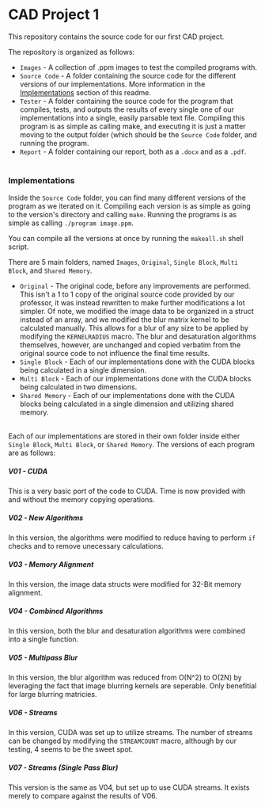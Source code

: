 # CAD Project 1
This repository contains the source code for our first CAD project.</br>

The repository is organized as follows:

* `Images` - A collection of .ppm images to test the compiled programs with.
* `Source Code` - A folder containing the source code for the different versions of our implementations. More information in the [Implementations](#Implementations) section of this readme.  
* `Tester` - A folder containing the source code for the program that compiles, tests, and outputs the results of every single one of our implementations into a single, easily parsable text file. Compiling this program is as simple as calling make, and executing it is just a matter moving to the output folder (which should be the `Source Code` folder, and running the program.  
* `Report` - A folder containing our report, both as a `.docx` and as a `.pdf`.</br></br>

### Implementations

Inside the `Source Code` folder, you can find many different versions of the program as we iterated on it. Compiling each version is as simple as going to the version's directory and calling `make`. Running the programs is as simple as calling `./program image.ppm`.</br>

You can compile all the versions at once by running the `makeall.sh` shell script.</br>

There are 5 main folders, named `Images`, `Original`, `Single Block`, `Multi Block`, and `Shared Memory`. 

* `Original` - The original code, before any improvements are performed. This isn't a 1 to 1 copy of the original source code provided by our professor, it was instead rewritten to make further modifications a lot simpler. Of note, we modified the image data to be organized in a struct instead of an array, and we modified the blur matrix kernel to be calculated manually. This allows for a blur of any size to be applied by modifying the `KERNELRADIUS` macro. The blur and desaturation algorithms themselves, however, are unchanged and copied verbatim from the original source code to not influence the final time results.
* `Single Block` - Each of our implementations done with the CUDA blocks being calculated in a single dimension.
* `Multi Block` - Each of our implementations done with the CUDA blocks being calculated in two dimensions.
* `Shared Memory` - Each of our implementations done with the CUDA blocks being calculated in a single dimension and utilizing shared memory.</br></br>


Each of our implementations are stored in their own folder inside either `Single Block`, `Multi Block`, or `Shared Memory`. The versions of each program are as follows:

##### V01 - CUDA
This is a very basic port of the code to CUDA. Time is now provided with and without the memory copying operations.

##### V02 - New Algorithms
In this version, the algorithms were modified to reduce having to perform `if` checks and to remove unecessary calculations.

##### V03 - Memory Alignment
In this version, the image data structs were modified for 32-Bit memory alignment.

##### V04 - Combined Algorithms
In this version, both the blur and desaturation algorithms were combined into a single function.

##### V05 - Multipass Blur
In this version, the blur algorithm was reduced from O(N^2) to O(2N) by leveraging the fact that image blurring kernels are seperable. Only benefitial for large blurring matricies.

##### V06 - Streams
In this version, CUDA was set up to utilize streams. The number of streams can be changed by modifying the `STREAMCOUNT` macro, although by our testing, 4 seems to be the sweet spot.

##### V07 - Streams (Single Pass Blur)
This version is the same as V04, but set up to use CUDA streams. It exists merely to compare against the results of V06.